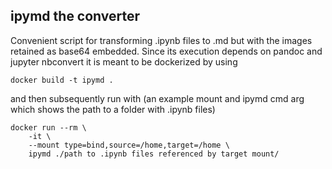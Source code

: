 ## ipymd the converter

Convenient script for transforming .ipynb files to .md but with the images retained as base64 embedded. Since its execution depends on pandoc and jupyter nbconvert it is meant to be dockerized by using
```console
docker build -t ipymd .
```
and then subsequently run with (an example mount and ipymd cmd arg which shows the path to a folder with .ipynb files)
```docker
docker run --rm \
    -it \
    --mount type=bind,source=/home,target=/home \
    ipymd ./path to .ipynb files referenced by target mount/
```
